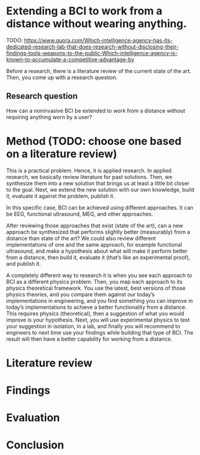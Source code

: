 # Extending a BCI to work from a distance without wearing anything.
TODO: https://www.quora.com/Which-intelligence-agency-has-its-dedicated-research-lab-that-does-research-without-disclosing-their-findings-tools-weapons-to-the-public-Which-intelligence-agency-is-known-to-accumulate-a-competitive-advantage-by

Before a research, there is a literature review of the current state of the art.
Then, you come up with a research question.

## Research question
How can a noninvasive BCI be extended to work from a distance without requiring anything worn by a user?

# Method (TODO: choose one based on a literature review)
This is a practical problem. Hence, it is applied research. 
In applied research, we basically review literature for past solutions.
Then, we synthesize them into a new solution that brings us at least a little bit closer to the goal.
Next, we extend the new solution with our own knowledge, build it, evaluate it against the problem, publish it.

In this specific case, BCI can be achieved using different approaches.
It can be EEG, functional ultrasound, MEG, and other approaches.

After reviewing those approaches that exist (state of the art), can a new approach be synthesized that performs slightly better (measurably) from a distance than state of the art?
We could also review different implementations of one and the same approach, for example functional ultrasound, 
and make a hypothesis about what will make it perform better from a distance, then build it, evaluate it (that’s like an experimental proof), and publish it.

A completely different way to research it is when you see each approach to BCI as a different physics problem.
Then, you map each approach to its physics theoretical framework. 
You use the latest, best versions of those physics theories, and you compare them against our today’s implementations 
in engineering, and you find something you can improve in today’s implementations to achieve a better functionality from 
a distance. This requires physics (theoretical), then a suggestion of what you would improve is your hypothesis. Next, you will use experimental physics to test your suggestion in isolation, in a lab, and finally you will recommend to engineers to next time use your findings while building that type of BCI. The result will then have a better capability for working from a distance.

# Literature review

# Findings

# Evaluation

# Conclusion
